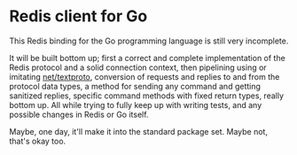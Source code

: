# Redis client for Go

This Redis binding for the Go programming language is still very incomplete.

It will be built bottom up; first a correct and complete implementation of the
Redis protocol and a solid connection context, then pipelining using or
imitating [net/textproto][], conversion of requests and replies to and from
the protocol data types, a method for sending any command and getting
sanitized replies, specific command methods with fixed return types, really
bottom up. All while trying to fully keep up with writing tests, and any
possible changes in Redis or Go itself.

Maybe, one day, it'll make it into the standard package set. Maybe not, that's
okay too.

[net/textproto]: http://golang.org/pkg/net/textproto/
